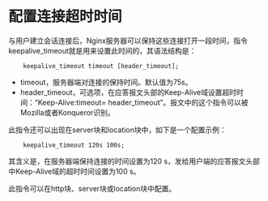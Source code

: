 # 配置连接超时时间

与用户建立会话连接后，Nginx服务器可以保持这些连接打开一段时间，指令keepalive_timeout就是用来设置此时间的，其语法结构是：
```
    keepalive_timeout timeout [header_timeout];
```
- timeout，服务器端对连接的保持时间。默认值为75s。
- header_timeout，可选项，在应答报文头部的Keep-Alive域设置超时时间：“Keep-Alive:timeout= header_timeout”。报文中的这个指令可以被Mozilla或者Konqueror识别。

此指令还可以出现在server块和location块中，如下是一个配置示例：
```
    keepalive_timeout 120s 100s;
```
其含义是，在服务器端保持连接的时间设置为120 s，发给用户端的应答报文头部中Keep-Alive域的超时时间设置为100 s。

此指令可以在http块、server块或location块中配置。